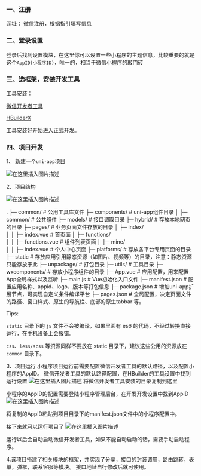 
### 一、注册
网址： [微信注册](https://mp.weixin.qq.com)，根据指引填写信息

### 二、登录设置
登录后找到设置模块，在这里你可以设置一些小程序的主题信息，比较重要的就是这个`AppID(小程序ID)`，唯一的，相当于微信小程序的敲门砖

### 三、选框架，安装开发工具

工具安装：

[微信开发者工具](https://developers.weixin.qq.com/miniprogram/dev/devtools/download.html)

[HBuilderX](https://www.dcloud.io/hbuilderx.html)

工具安装好开始进入正式开发。

### 四、项目开发

1、 新建一个`uni-app`项目

![在这里插入图片描述](https://img-blog.csdnimg.cn/20201010192547485.png?x-oss-process=image/watermark,type_ZmFuZ3poZW5naGVpdGk,shadow_10,text_aHR0cHM6Ly9ibG9nLmNzZG4ubmV0L3UwMTQ0NDU1MTc=,size_16,color_FFFFFF,t_70#pic_center)

2、项目结构

![在这里插入图片描述](https://img-blog.csdnimg.cn/20201010192722478.png#pic_center)



.
├─ common/              # 公用工具库文件
├─ components/          # uni-app组件目录
│  ├─ common/        # 公共组件
├─ models/              # 接口调取目录
├─ hybrid/              # 存放本地网页的目录
├─ pages/               # 业务页面文件存放的目录
│  ├─ index/            
│  │  ├─ index.vue      # 首页面
│  ├─ functions/            
│  │  ├─ functions.vue      # 组件列表页面
│  ├─ mine/            
│  │  ├─ index.vue      # 个人中心页面
├─ platforms/           # 存放各平台专用页面的目录
├─ static               # 存放应用引用静态资源（如图片、视频等）的目录，注意：静态资源只能存放于此
├─ unpackage/           # 打包目录
├─ utils/           # 工具目录
├─ wxcomponents/        # 存放小程序组件的目录
├─ App.vue              #  应用配置，用来配置App全局样式以及监听
├─ main.js              # Vue初始化入口文件
├─ manifest.json        # 配置应用名称、appid、logo、版本等打包信息
├─ package.json         # 增加uni-app扩展节点，可实现自定义条件编译平台
├─ pages.json         # 全局配置，决定页面文件的路径、窗口样式、原生的导航栏、底部的原生tabbar 等。

Tips:

`static` 目录下的 `js` 文件不会被编译，如果里面有 es6 的代码，不经过转换直接运行，在手机设备上会报错。

`css`、`less/scss` 等资源同样不要放在 static 目录下，建议这些公用的资源放在 `common` 目录下。

3、项目运行
小程序项目运行前需要配置微信开发者工具的默认路径，以及配置小程序的AppID。
微信开发者工具的默认路径配置，在HBuilder的工具设置中找到运行设置
![在这里插入图片描述](https://img-blog.csdnimg.cn/2020101019472527.png?x-oss-process=image/watermark,type_ZmFuZ3poZW5naGVpdGk,shadow_10,text_aHR0cHM6Ly9ibG9nLmNzZG4ubmV0L3UwMTQ0NDU1MTc=,size_16,color_FFFFFF,t_70#pic_center)
将微信开发者工具安装的目录复制到这里

小程序的AppID的配置需要登陆小程序管理后台，在开发开发设置中找到AppID
![在这里插入图片描述](https://img-blog.csdnimg.cn/20201010200154850.png?x-oss-process=image/watermark,type_ZmFuZ3poZW5naGVpdGk,shadow_10,text_aHR0cHM6Ly9ibG9nLmNzZG4ubmV0L3UwMTQ0NDU1MTc=,size_16,color_FFFFFF,t_70#pic_center)

将复制的AppID粘贴到项目目录下的manifest.json文件中的小程序配置中。

接下来就可以运行项目了
![在这里插入图片描述](https://img-blog.csdnimg.cn/20201010200451449.png?x-oss-process=image/watermark,type_ZmFuZ3poZW5naGVpdGk,shadow_10,text_aHR0cHM6Ly9ibG9nLmNzZG4ubmV0L3UwMTQ0NDU1MTc=,size_16,color_FFFFFF,t_70#pic_center)

运行以后会自动启动微信开发者工具，如果不能自动启动的话，需要手动启动程序。

4.该项目搭建了相关模块的框架，并实现了分享，接口的封装调用，路由跳转，表单，弹框，联系客服等模块。
接口地址自行修改后就可使用。
